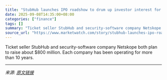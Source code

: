 ```yaml
---
title: "StubHub launches IPO roadshow to drum up investor interest for its new stock"
date: 2025-09-08T14:35:00+08:00
categories: ["finance"]
tags: []
summary: "Ticket seller StubHub and security-software company Netskope both plan to raise about $800 million. Each company has been operating for more than 10 years."
source_url: "https://www.marketwatch.com/story/stubhub-launches-ipo-roadshow-to-drum-up-investor-interest-for-its-new-stock-3ec2f684?mod=mw_rss_topstories"
---
```


Ticket seller StubHub and security-software company Netskope both plan to raise about $800 million. Each company has been operating for more than 10 years.

---

*来源: [原文链接](https://www.marketwatch.com/story/stubhub-launches-ipo-roadshow-to-drum-up-investor-interest-for-its-new-stock-3ec2f684?mod=mw_rss_topstories)*
